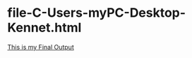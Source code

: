 # file-C-Users-myPC-Desktop-Kennet.html


[This is my Final Output](file:///C:/Users/myPC/Desktop/Kennet.html)
